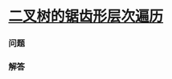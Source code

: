 # [二叉树的锯齿形层次遍历](https://leetcode-cn.com/problems/binary-tree-zigzag-level-order-traversal)

### 问题

### 解答

```

```

